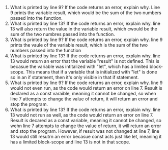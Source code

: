 1. What is printed by line 9? If the code returns an error, explain why. 
    Line 9 prints the variable result, which would be the sum of the two numbers passed into the function.
2. What is printed by line 13? If the code returns an error, explain why. 
    line 13 will also return the value in the variable result, which cwould be the sum of the two numbres passed into the function.
3. What is printed by line 9? If the code returns an error, explain why. 
    line 9 prints the vaule of the variable result, which is the sum of the two numbers passed into the function
4. What is printed by line 13? If the code returns an error, explain why. 
    line 13 would return an error that the variable "result" is not defined. This is becasue the variable was intitalized with "let", which has a limited block-scope. This means that if a variable that is initialized with "let" is done so in an if statement, then it's only visible in that if statement.
5. What is printed by line 9? If the code returns an error, explain why.
    line 9 would not even run, as the code would return an error on line 7. Result is declared as a const varaible, meaning it cannot be changed, so when line 7 attempts to change the value of return, it will return an error and stop the program.
6. What is printed by line 13? If the code returns an error, explain why. 
    line 13 would not run as well, as the code would return an error on line 7. Result is decared as a const variable, meaning it cannot be changed, so wehn line 7 attempts to change the value of return, it will return an error and stop the program. However, if result was not changed at line 7, line 13 would still resutrn an error becasue const acts just like let, meaning it has a limited block-scope and line 13 is not in that scope.
